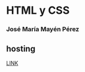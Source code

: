 # HTML y CSS
### José María Mayén Pérez

## hosting
[LINK](https://refactored-winner-734jlz7.pages.github.io/)